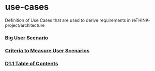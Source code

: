 # use-cases
Definition of Use Cases that are used to derive requirements in reTHINK-project/architecture

### [Big User Scenario](https://github.com/reTHINK-project/use-cases/wiki/Big-User-Scenario)
### [Criteria to Measure User Scenarios](https://github.com/reTHINK-project/use-cases/wiki/Criteria)
### [D1.1 Table of Contents](docs/d1.1/toc.md)
